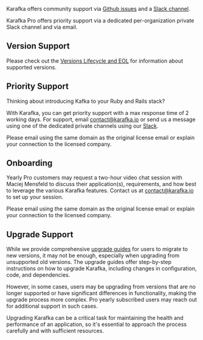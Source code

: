 Karafka offers community support via [Github issues](https://github.com/karafka/karafka/issues) and a [Slack channel](http://karafka.slack.com/).

Karafka Pro offers priority support via a dedicated per-organization private Slack channel and via email.

## Version Support

Please check out the [Versions Lifecycle and EOL](Versions-Lifecycle-and-EOL) for information about supported versions.

## Priority Support

Thinking about introducing Kafka to your Ruby and Rails stack?

With Karafka, you can get priority support with a max response time of 2 working days. For support, email contact@karafka.io or send us a message using one of the dedicated private channels using our [Slack](http://karafka.slack.com/).

Please email using the same domain as the original license email or explain your connection to the licensed company.

## Onboarding

Yearly Pro customers may request a two-hour video chat session with Maciej Mensfeld to discuss their application(s), requirements, and how best to leverage the various Karafka features. Contact us at contact@karafka.io to set up your session.

Please email using the same domain as the original license email or explain your connection to the licensed company.

## Upgrade Support

While we provide comprehensive [upgrade guides](https://karafka.io/docs/#upgrade-notes) for users to migrate to new versions, it may not be enough, especially when upgrading from unsupported old versions. The upgrade guides offer step-by-step instructions on how to upgrade Karafka, including changes in configuration, code, and dependencies.

However, in some cases, users may be upgrading from versions that are no longer supported or have significant differences in functionality, making the upgrade process more complex. Pro yearly subscribed users may reach out for additional support in such cases.

Upgrading Karafka can be a critical task for maintaining the health and performance of an application, so it's essential to approach the process carefully and with sufficient resources.
